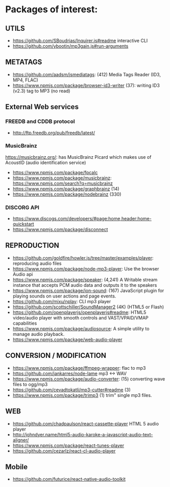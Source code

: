 
# Packages of interest:
## UTILS
 * https://github.com/SBoudrias/Inquirer.js#readme interactive CLI
 * https://github.com/ybootin/mp3gain.js#run-arguments

## METATAGS
 * https://github.com/aadsm/jsmediatags: (412) Media Tags Reader (ID3, MP4, FLAC)
 * https://www.npmjs.com/package/browser-id3-writer (37): writing ID3 (v2.3) tag to MP3 (no read)


## External Web services

### FREEDB and CDDB protocol
* http://ftp.freedb.org/pub/freedb/latest/

### MusicBrainz
https://musicbrainz.org/: has MusicBrainz Picard which makes use of AcoustID (audio identification service)
 * https://www.npmjs.com/package/fpcalc
 * https://www.npmjs.com/package/musicbrainz: https://www.npmjs.com/search?q=musicbrainz
 * https://www.npmjs.com/package/graphbrainz (14)
 * https://www.npmjs.com/package/nodebrainz (330)

### DISCORG API
* https://www.discogs.com/developers/#page:home,header:home-quickstart
* https://www.npmjs.com/package/disconnect

## REPRODUCTION
 * https://github.com/goldfire/howler.js/tree/master/examples/player: reproducing audio files
 * https://www.npmjs.com/package/node-mp3-player: Use the browser Audio api
 * https://www.npmjs.com/package/speaker: (4,241) A Writable stream instance that accepts PCM audio data and outputs it to the speakers
 * https://www.npmjs.com/package/ion-sound: (167) JavaScript plugin for playing sounds on user actions and page events.
 * https://github.com/mixu/nplay: CLI mp3 player
 * https://github.com/scottschiller/SoundManager2 (4K) (HTML5 or Flash)
 * https://github.com/openplayerjs/openplayerjs#readme: HTML5 video/audio player with smooth controls and VAST/VPAID/VMAP capabilities
 * https://www.npmjs.com/package/audiosource: A simple utility to manage audio playback.
 * https://www.npmjs.com/package/web-audio-player

## CONVERSION / MODIFICATION
 * https://www.npmjs.com/package/ffmpeg-wrapper: flac to mp3
 * https://github.com/jankarres/node-lame mp3 <-> WAV
 * https://www.npmjs.com/package/audio-converter: (15) converting wave files to ogg/mp3
 * https://github.com/cevadtokatli/mp3-cutter#readme (3)
 * https://www.npmjs.com/package/trimp3 (1) trim" single mp3 files.

## WEB
 * https://github.com/chadpaulson/react-cassette-player HTML 5 audio player
 * http://johndyer.name/html5-audio-karoke-a-javascript-audio-text-aligner/
 * https://www.npmjs.com/package/react-tunes-player
 * https://github.com/cezarlz/react-cl-audio-player

## Mobile
 * https://github.com/futurice/react-native-audio-toolkit
